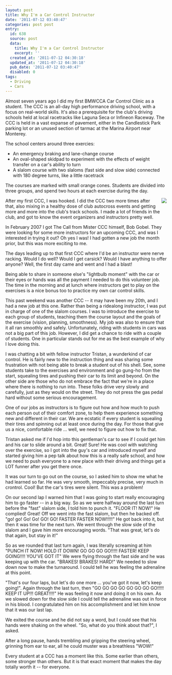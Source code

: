 ```yaml
---
layout: post
title: Why I'm a Car Control Instructor
date: '2011-07-12 03:40:47'
categories: post post
entry:
  id: 638
  source: post
  data:
    title: Why I'm a Car Control Instructor
    excerpt: ''
  created_at: '2011-07-12 04:30:18'
  updated_at: '2011-07-12 04:30:18'
  pub_date: '2011-07-12 03:40:47'
  disabled: 0
tags:
  - Driving
  - Cars
---
```


Almost seven years ago I did my first BMWCCA Car Control Clinic as a student. The CCC is an all-day high performance driving school, with a focus on real-world skills. It's also a prerequisite for the club's driving schools held at local racetracks like Laguna Seca or Infineon Raceway. The CCC is held in a vast expanse of pavement, either in the Candlestick Park parking lot or an unused section of tarmac at the Marina Airport near Monterey.

The school centers around three exercies:

<ul>
<li>An emergency braking and lane-change course</li>
<li>An oval-shaped skidpad to experiment with the effects of weight transfer on a car's ability to turn</li>
<li>A slalom course with two slaloms (fast side and slow side) connected with 180 degree turns, like a little racetrack</li>
</ul>
The courses are marked with small orange cones.  Students are divided into three groups, and spend two hours at each exercise during the day.

<img src="http://www.ggcbmwcca.org/IMAGES/clinic-photo.jpg" align="right" style="padding-left:10px;">After my first CCC, I was hooked. I did the CCC two more times after that, also mixing in a healthy dose of club autocross events and getting more and more into the club's track schools. I made a lot of friends in the club, and got to know the event organizers and instructors pretty well.

In February 2007 I got The Call from Mister CCC himself, Bob Gobel. They were looking for some more instructors for an upcoming CCC, and was I interested in trying it out? Oh yes I was! I had gotten a new job the month prior, but this was more exciting to me.

The days leading up to that first CCC where I'd be an instructor were nerve racking. Would I do well? Would I get carsick? Would I have anything to offer anyone? Well, the first day came and went and I had a blast!

Being able to share in someone else's "lightbulb moment" with the car or their eyes or hands was all the payment I needed to do this volunteer job. The time in the morning and at lunch where instructors get to play on the exercises is a nice bonus too to practice my own car control skills.

This past weekend was another CCC -- it may have been my 20th, and I had a new job at this one. Rather than being a ridealong instructor, I was put in charge of one of the slalom courses. I was to introduce the exercise to each group of students, teaching them the course layout and the goals of the exercise (vision, planning, smoothness). My job was also to ensure that it all ran smoothly and safely. Unfortunately, riding with students in cars was not a big part of this job. However, I did get a chance to ride with a couple of students. One in particular stands out for me as the best example of why I love doing this.

I was chatting a bit with fellow instructor Tristan, a wunderkind of car control. He is fairly new to the instruction thing and was sharing some frustration with not being able to break a student out of his shell. See, some students take to the exercises and environment and go gung-ho from the start, squealing tires and pushing their car to its limit and beyond. On the other side are those who do not embrace the fact that we're in a place where there is nothing to run into. These folks drive very slowly and carefully, just as they would on the street. They do not press the gas pedal hard without some serious encouragement.

One of our jobs as instructors is to figure out how and how much to push each person out of their comfort zone, to help them experience something new and different in their car. We are ecstatic if every student is squealing their tires and spinning out at least once during the day. For those that give us a nice, comfortable ride ... well, we need to figure out how to fix that.

Tristan asked me if I'd hop into this gentleman's car to see if I could get him and his car to slide around a bit. Great! Sure! He was cool with watching over the exercise, so I got into the guy's car and introduced myself and started giving him a pep talk about how this is a really safe school, and how we need to push everyone to a new place with their driving and things get a LOT funner after you get there once.

It was our turn to go out on the course, so I asked him to show me what he had learned so far. He was very smooth, impeccably precise, very much in crontrol. Cool! But the car's tires were silent. This was a problem!

On our second lap I warned him that I was going to start really encouraging him to go faster -- in a big way. So as we were halfway around the last turn before the "fast" slalom side, I told him to punch it. "FLOOR IT! NOW!" He complied! Great! Off we went into the fast slalom, but then he backed off. "go! go! Go! Go! GO! GO! FASTER FASTER NOW!!!!!" He got back into it, but then it was time for the next turn. We went through the slow side of the slalom and I gave him more encouraging words. "That was great, let's do that again, but stay in it!"

So as we rounded that last turn again, I was literally screaming at him "PUNCH IT NOW! HOLD IT DOWN! GO GO GO GO!!!!! FASTER! KEEP GOING!!!! YOU'VE GOT IT" We were flying through the fast side and he was keeping up with the car. "BRAKES! BRAKES! HARD!" We needed to slow down now to make the turnaround. I could tell he was feeling the adrenaline at this point.

"That's our four laps, but let's do one more ... you've got it now, let's keep going!". Again through the last turn, then "GO GO GO GO GO GO GO GO!!!!! KEEP IT UP!!! GREAT!!!!" He was feeling it now and doing it on his own. As we slowed down for the slow side I could tell the adrenaline was out in force in his blood. I congratulated him on his accomplishment and let him know that it was our last lap.

We exited the course and he did not say a word, but I could see that his hands were shaking on the wheel. "So, what do you think about that?", I asked.

After a long pause, hands trembling and gripping the steering wheel, grinning from ear to ear, all he could muster was a breathless "WOW!"

Every student at a CCC has a moment like this. Some earlier than others, some stronger than others. But it is that exact moment that makes the day totally worth it -- for everyone.
